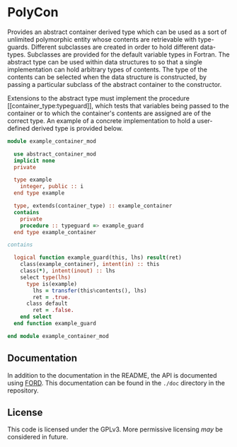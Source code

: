 # PolyCon

Provides an abstract container derived type which can be used 
as a sort of unlimited polymorphic entity whose contents are
retrievable with type-guards. Different subclasses are created
in order to hold different data-types. Subclasses are provided for
the default variable types in Fortran. The abstract type can be used
within data structures to so that a single implementation can hold
arbitrary types of contents. The type of the contents can be selected
when the data structure is constructed, by passing a particular subclass
of the abstract container to the constructor.

Extensions to the abstract type must implement the procedure
[[container_type:typeguard]], which tests that variables being passed to the
container or to which the container's contents are assigned are of the
correct type. An example of a concrete implementation to hold a user-defined
derived type is provided below.

```fortran
module example_container_mod

  use abstract_container_mod
  implicit none
  private

  type example
    integer, public :: i
  end type example

  type, extends(container_type) :: example_container
  contains
    private
    procedure :: typeguard => example_guard
  end type example_container

contains

  logical function example_guard(this, lhs) result(ret)
    class(example_container), intent(in) :: this
    class(*), intent(inout) :: lhs
    select type(lhs)
      type is(example)
        lhs = transfer(this%contents(), lhs)
        ret = .true.
      class default
        ret = .false.
    end select
  end function example_guard

end module example_container_mod
```

## Documentation
In addition to the documentation in the README, the API is documented
using [FORD](https://github.com/cmacmackin/ford). This documentation can
be found in the `./doc` directory in the repository.

## License
This code is licensed under the GPLv3. More permissive licensing _may_ be
considered in future.
